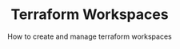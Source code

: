 ---
layout: post
title: Terraform Workspaces
subtitle: How to create and manage terraform workspaces
categories: Site
tags: [Terraform, Workspaces, Terraform Workspaces]
banner: "assets/images/banners/Terraform-900x0.jpeg"
---